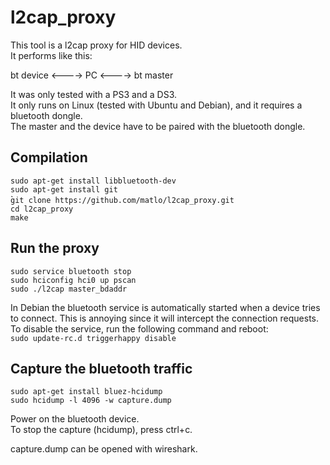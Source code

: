 l2cap_proxy
===========

This tool is a l2cap proxy for HID devices.  
It performs like this:  

bt device <----> PC <----> bt master  

It was only tested with a PS3 and a DS3.  
It only runs on Linux (tested with Ubuntu and Debian), and it requires a bluetooth dongle.  
The master and the device have to be paired with the bluetooth dongle.  

Compilation
-----------
`sudo apt-get install libbluetooth-dev`  
`sudo apt-get install git`  
̀`git clone https://github.com/matlo/l2cap_proxy.git`  
`cd l2cap_proxy`  
`make`  

Run the proxy
-------------
`sudo service bluetooth stop`  
`sudo hciconfig hci0 up pscan`  
`sudo ./l2cap master_bdaddr`  

In Debian the bluetooth service is automatically started when a device tries to connect.
This is annoying since it will intercept the connection requests.    
To disable the service, run the following command and reboot:  
`sudo update-rc.d triggerhappy disable`  

Capture the bluetooth traffic
-----------------------------
`sudo apt-get install bluez-hcidump`  
`sudo hcidump -l 4096 -w capture.dump`  

Power on the bluetooth device.  
To stop the capture (hcidump), press ctrl+c.  
  
capture.dump can be opened with wireshark.  
